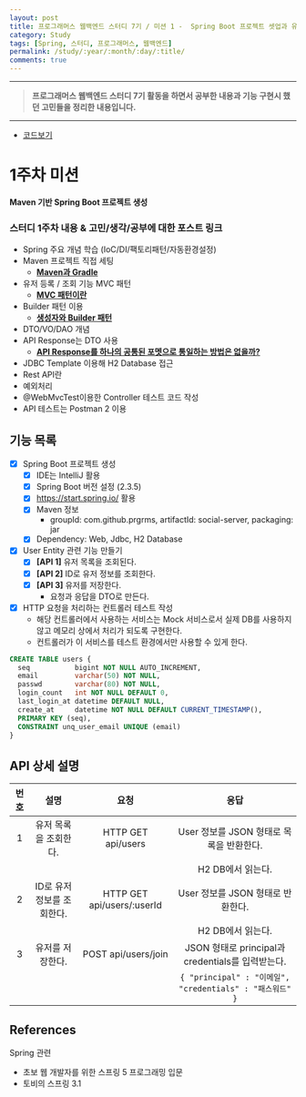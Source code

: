 ```yaml
---
layout: post
title: 프로그래머스 웹백엔드 스터디 7기 / 미션 1 -  Spring Boot 프로젝트 셋업과 유저 등록/조회 기능 API
category: Study
tags: [Spring, 스터디, 프로그래머스, 웹백엔드]
permalink: /study/:year/:month/:day/:title/
comments: true
---
```


---

> **프로그래머스 웹백엔드 스터디 7기 활동을 하면서 공부한 내용과 기능 구현시 했던 고민들을 정리한 내용입니다.**

---

- [코드보기]()

# 1주차 미션

**Maven 기반 Spring Boot 프로젝트 생성**

### 스터디 1주차 내용 & 고민/생각/공부에 대한 포스트 링크

- Spring 주요 개념 학습 (IoC/DI/팩토리패턴/자동환경설정)
- Maven 프로젝트 직접 세팅
  - [**Maven과 Gradle**](https://yjna2316.github.io/spring/2020/11/06/maven-%EA%B3%BC-gradle/)
- 유저 등록 / 조회 기능 MVC 패턴
  - [**MVC 패턴이란**]()
- Builder 패턴 이용
  - [**생성자와 Builder 패턴**]()
- DTO/VO/DAO 개념
- API Response는 DTO 사용
  - [**API Response를 하나의 공통된 포멧으로 통일하는 방법은 없을까?**]()
- JDBC Template 이용해 H2 Database 접근
- Rest API란
- 예외처리
- @WebMvcTest이용한 Controller 테스트 코드 작성
- API 테스트는 Postman 2 이용

## 기능 목록

- [x] Spring Boot 프로젝트 생성
  - [x] IDE는 IntelliJ 활용
  - [x] Spring Boot 버전 설정 (2.3.5)
  - [x] https://start.spring.io/ 활용
  - [x] Maven 정보
    - groupId: com.github.prgrms, artifactId: social-server, packaging: jar
  - [x] Dependency: Web, Jdbc, H2 Database
- [x] User Entity 관련 기능 만들기
  - [x] **[API 1]** 유저 목록을 조회된다.
  - [x] **[API 2]** ID로 유저 정보를 조회한다.
  - [x] **[API 3]** 유저를 저장한다.
    - 요청과 응답을 DTO로 만든다.
- [x] HTTP 요청을 처리하는 컨트롤러 테스트 작성
  - 해당 컨트롤러에서 사용하는 서비스는 Mock 서비스로서 실제 DB를 사용하지 않고 메모리 상에서 처리가 되도록 구현한다.
  - 컨트롤러가 이 서비스를 테스트 환경에서만 사용할 수 있게 한다.

```sql
CREATE TABLE users {
  seq           bigint NOT NULL AUTO_INCREMENT,
  email         varchar(50) NOT NULL,
  passwd        varchar(80) NOT NULL,
  login_count   int NOT NULL DEFAULT 0,
  last_login_at datetime DEFAULT NULL,
  create_at     datetime NOT NULL DEFAULT CURRENT_TIMESTAMP(),
  PRIMARY KEY (seq),
  CONSTRAINT unq_user_email UNIQUE (email)
}
```

## API 상세 설명

| 번호 |            설명            |            요청            |                           응답                           |
| :--: | :------------------------: | :------------------------: | :------------------------------------------------------: |
|  1   |   유저 목록을 조회한다.    |     HTTP GET api/users     |         User 정보를 JSON 형태로 목록을 반환한다.         |
|      |                            |                            |                    H2 DB에서 읽는다.                     |
|  2   | ID로 유저 정보를 조회한다. | HTTP GET api/users/:userId |            User 정보를 JSON 형태로 반환한다.             |
|      |                            |                            |                    H2 DB에서 읽는다.                     |
|  3   |      유저를 저장한다.      |    POST api/users/join     |    JSON 형태로 principal과 credentials를 입력받는다.     |
|      |                            |                            | `{ "principal" : "이메일", "credentials" : "패스워드" }` |

## References

Spring 관련

- 초보 웹 개발자를 위한 스프링 5 프로그래밍 입문
- 토비의 스프링 3.1
